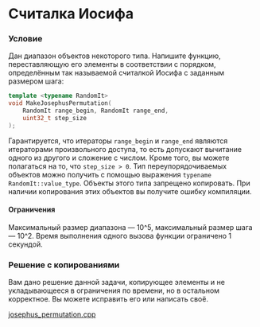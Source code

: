 # Считалка Иосифа

### Условие

Дан диапазон объектов некоторого типа. Напишите функцию, переставляющую его элементы в соответствии с порядком, определённым так называемой считалкой Иосифа с заданным размером шага:   

```c++
template <typename RandomIt>
void MakeJosephusPermutation(
    RandomIt range_begin, RandomIt range_end,
    uint32_t step_size
);
```
Гарантируется, что итераторы `range_begin` и `range_end` являются итераторами произвольного доступа, то есть допускают вычитание одного из другого и сложение с числом. Кроме того, вы можете полагаться на то, что `step_size > 0`. Тип переупорядочиваемых объектов можно получить с помощью выражения `typename RandomIt::value_type`. Объекты этого типа запрещено копировать. При наличии копирования этих объектов вы получите ошибку компиляции.  

#### Ограничения

Максимальный размер диапазона — 10^5, максимальный размер шага — 10^2. Время выполнения одного вызова функции ограничено 1 секундой. 

### Решение с копированиями

Вам дано решение данной задачи, копирующее элементы и не укладывающееся в ограничения по времени, но в остальном корректное. Вы можете исправить его или написать своё.

[josephus_permutation.cpp](source/josephus_permutation.cpp)
